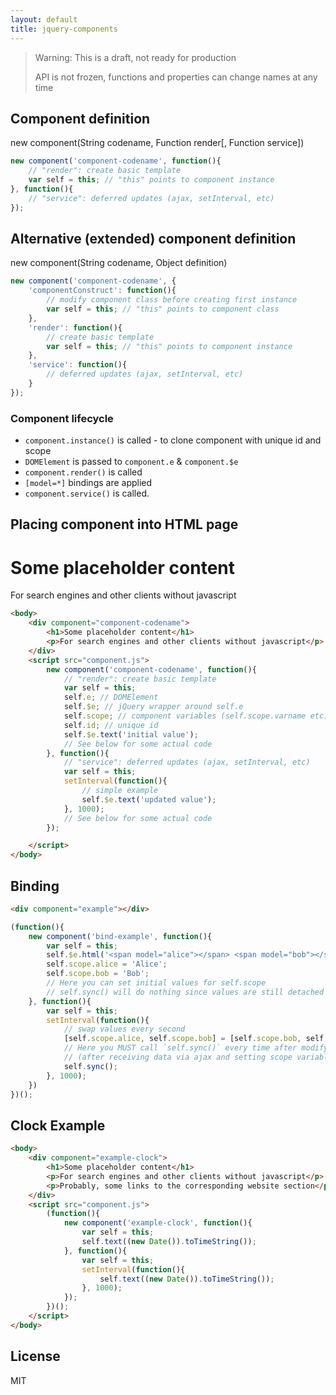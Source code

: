 ```yaml
---
layout: default
title: jquery-components
---
```


> Warning: This is a draft, not ready for production
>
> API is not frozen, functions and properties can change names at any time

## Component definition

new component(String codename, Function render[, Function service])

```js
new component('component-codename', function(){
	// "render": create basic template
	var self = this; // "this" points to component instance
}, function(){
	// "service": deferred updates (ajax, setInterval, etc)
});
```

## Alternative (extended) component definition

new component(String codename, Object definition)

```js
new component('component-codename', {
	'componentConstruct': function(){
		// modify component class before creating first instance
		var self = this; // "this" points to component class
	},
	'render': function(){
		// create basic template
		var self = this; // "this" points to component instance
	},
	'service': function(){
		// deferred updates (ajax, setInterval, etc)
	}
});
```

### Component lifecycle
- `component.instance()` is called - to clone component with unique id and scope
- `DOMElement` is passed to `component.e` & `component.$e`
- `component.render()` is called
- `[model=*]` bindings are applied
- `component.service()` is called.


## Placing component into HTML page

<div component="component-codename">
	<h1>Some placeholder content</h1>
	<p>For search engines and other clients without javascript</p>
</div>
<script>
	new component('component-codename', function(){
		var self = this;
		self.$e.after($(document.createElement('div')).text('Sample text'));
	}, function(){
		var self = this;
		var i = 0;
		setInterval(function(){
			// simple example
			self.$e.text(i++);
		}, 1000);
	}
</script>

```html
<body>
	<div component="component-codename">
		<h1>Some placeholder content</h1>
		<p>For search engines and other clients without javascript</p>
	</div>
	<script src="component.js">
		new component('component-codename', function(){
			// "render": create basic template
			var self = this;
			self.e; // DOMElement
			self.$e; // jQuery wrapper around self.e
			self.scope; // component variables (self.scope.varname etc)
			self.id; // unique id
			self.$e.text('initial value');
			// See below for some actual code
		}, function(){
			// "service": deferred updates (ajax, setInterval, etc)
			var self = this;
			setInterval(function(){
				// simple example
				self.$e.text('updated value');
			}, 1000);
			// See below for some actual code
		});

	</script>
</body>
```

## Binding
```html
<div component="example"></div>
```
```js
(function(){
	new component('bind-example', function(){
		var self = this;
		self.$e.html('<span model="alice"></span> <span model="bob"></span>');
		self.scope.alice = 'Alice';
		self.scope.bob = 'Bob';
		// Here you can set initial values for self.scope
		// self.sync() will do nothing since values are still detached from DOM
	}, function(){
		var self = this;
		setInterval(function(){
			// swap values every second
			[self.scope.alice, self.scope.bob] = [self.scope.bob, self.scope.alice];
			// Here you MUST call `self.sync()` every time after modifying `self.scope`
			// (after receiving data via ajax and setting scope variables, for example).
			self.sync();
		}, 1000);
	})
})();
```


## Clock Example
```html
<body>
	<div component="example-clock">
		<h1>Some placeholder content</h1>
		<p>For search engines and other clients without javascript</p>
		<p>Probably, some links to the corresponding website section</p>
	</div>
	<script src="component.js">
		(function(){
			new component('example-clock', function(){
				var self = this;
				self.text((new Date()).toTimeString());
			}, function(){
				var self = this;
				setInterval(function(){
					self.text((new Date()).toTimeString());
				}, 1000);
			});
		})();
	</script>
</body>
```



## License
MIT
